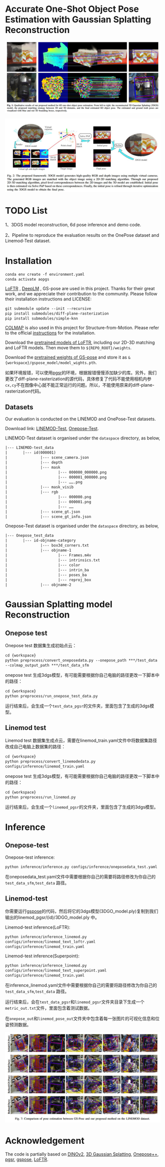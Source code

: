 # Accurate One-Shot Object Pose Estimation with Gaussian Splatting Reconstruction



![img1](./fig/img1.jpeg)

![img2](./fig/img2.jpeg)

# TODO List

1、3DGS model reconstruction, 6d pose inference and demo code.

2、Pipeline to reproduce the evaluation results on the OnePose dataset and Linemod-Test dataset.

# Installation

```
conda env create -f environment.yaml
conda activate aopgs
```

[LoFTR](https://github.com/zju3dv/LoFTR) , [DeepLM](https://github.com/hjwdzh/DeepLM) , GS-pose are used in this project. Thanks for their great work, and we  appreciate their contribution to the community. Please follow their  installation instructions and LICENSE:

```
git submodule update --init --recursive
pip install submodules/diff-plane-rasterization
pip install submodules/simple-knn
```

[COLMAP](https://colmap.github.io/) is also used in this project for Structure-from-Motion. Please refer to the official [instructions](https://colmap.github.io/install.html) for the installation.

Download the [pretrained models of LoFTR](https://zjueducn-my.sharepoint.com/:f:/g/personal/12121064_zju_edu_cn/EhRhr5PMG-ZLkQjClFCUYhIB_6-307bBmepX_5Cej4Z_wg?e=tSNHMn), including our 2D-3D matching and LoFTR models. Then move them to `${REPO_ROOT}/weights`.

Download the [pretrained weights of GS-pose](https://drive.google.com/file/d/1VgOAemCrEeW_nT6qQ3R12oz_3UZmQILy/view?usp=sharing) and store it as `&{workspace}/gspose_model/model_wights.pth`.

如果环境报错，可以使用[pgsr](https://github.com/zju3dv/PGSR)的环境，根据报错慢慢添加缺少的库。另外，我们更改了diff-plane-rasterization的源代码，具体修复了代码不能使用相机内参`cx,cy`不在图像中心就不能正常运行的问题。所以，不能使用原来的diff-plane-rasterization代码。



## Datasets

Our evaluation is conducted on the LINEMOD and OnePose-Test datasets. 

Download link: [LINEMOD-Test](https://bop.felk.cvut.cz/datasets/), [Onepose-Test](https://github.com/zju3dv/OnePose_Plus_Plus/blob/main/doc/dataset_document.md).

LINEMOD-Test dataset is organised under the `dataspace` directory, as below,

```
|--- LINEMOD-test_data
|       |--- id(000001)
|               |--- scene_camera.json
|               |--- depth
|               |--- mask
|                       |--- 000000_000000.png
|                       |--- 000001_000000.png
|                       |--- …….png
|               |--- mask_visib
|               |--- rgb
|                       |--- 000000.png
|                       |--- 000001.png
|                       |--- ……
|               |--- scene_gt.json
|               |--- scene_gt_info.json

```

Onepose-Test dataset is organised under the `dataspace` directory, as below,

```
|--- Onepose_test_data
|       |--- id-objname-category
|               |--- box3d_corners.txt
|               |--- objname-1
|                       |--- Frames.m4v
|                       |--- intrinsics.txt
|                       |--- color
|                       |--- intrin_ba
|                       |--- poses_ba
|                       |--- reproj_box
|               |--- objname-2
```



# Gaussian Splatting model Reconstruction

## Onepose test 

Onepose test 数据集生成初始点云：

```
cd {workspace}
python preprocess/convert_oneposedata.py --onepose_path ***/test_data --colmap_output_path ***/test_data_sfm
```

onepose test 生成3dgs模型，有可能需要根据你自己电脑的路径更改一下脚本中的路径：

```
cd {workspace}
python preprocess/run_onepose_test_data.py
```

运行结束后，会生成一个`test_data_pgsr`的文件夹，里面包含了生成的3dgs模型。

## Linemod test

Linemod test 数据集生成点云，需要在linemod_train.yaml文件中将数据集路径改成自己电脑上数据集的路径：

```
cd {workspace}
python preprocess/convert_linemodedata.py configs/inference/linemod_train.yaml
```

onepose test 生成3dgs模型，有可能需要根据你自己电脑的路径更改一下脚本中的路径：

```
cd {workspace}
python preprocess/run_linemod.py
```

运行结束后，会生成一个`linemod_pgsr`的文件夹，里面包含了生成的3dgs模型。



# Inference 

## Onepose-test

Onepose-test inference:

```
python inference/inference.py configs/inference/oneposedata_test.yaml
```

在oneposedata_test.yaml文件中需要根据你自己的需要将路径修改为你自己的 `test_data_sfm`,`test_data` 路径。



## Linemod-test

你需要运行[gspose](https://github.com/dingdingcai/GSPose)的代码，然后将它的3dgs模型(3DGO_model.ply)复制到我们输出的linemod_pgsr/(id)/3DGO_model.ply 中。



Linemod-test inference(LoFTR):

```
python inference/inference_linemod.py configs/inference/linemod_text_loftr.yaml configs/inference/linemod_train.yaml
```

Linemod-test inference(Superpoint):

```
python inference/inference_linemod.py configs/inference/linemod_text_superpoint.yaml configs/inference/linemod_train.yaml
```



在inference_linemod.yaml文件中需要根据你自己的需要将路径修改为你自己的 `test_data_sfm`,`test_data` 路径。

运行结束后，会在`test_data_pgsr`和`linemod_pgsr`文件夹目录下生成一个`metric_out.txt`文件，里面包含着测试数据。

在`onepose_out`和`linemod_pose_out`文件夹中包含着每一张图片的可视化信息和位姿预测数据。

![img3](./fig/img3.jpeg)

# Acknowledgement

The code is partially based on [DINOv2](https://github.com/facebookresearch/dinov2), [3D Gaussian Splatting](https://github.com/graphdeco-inria/gaussian-splatting?tab=readme-ov-file), [Onepose++](https://zju3dv.github.io/onepose_plus_plus/), [pgsr](https://github.com/zju3dv/PGSR), [gspose](), [LoFTR](https://zju3dv.github.io/loftr/). 





